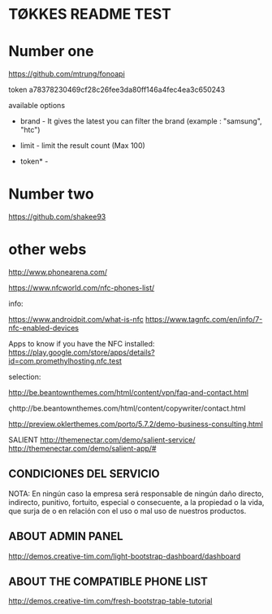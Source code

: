 

# TØKKES README TEST


# Number one

https://github.com/mtrung/fonoapi



token
a78378230469cf28c26fee3da80ff146a4fec4ea3c650243


available options

* brand - It gives the latest you can filter the brand (example : "samsung", "htc")

* limit - limit the result count (Max 100)

* token* -

# Number two

https://github.com/shakee93



# other webs

http://www.phonearena.com/

https://www.nfcworld.com/nfc-phones-list/



info:

https://www.androidpit.com/what-is-nfc
https://www.tagnfc.com/en/info/7-nfc-enabled-devices



Apps to know if you have the NFC installed:
https://play.google.com/store/apps/details?id=com.promethylhosting.nfc.test


selection:

http://be.beantownthemes.com/html/content/vpn/faq-and-contact.html

çhttp://be.beantownthemes.com/html/content/copywriter/contact.html

http://preview.oklerthemes.com/porto/5.7.2/demo-business-consulting.html

SALIENT
http://themenectar.com/demo/salient-service/
http://themenectar.com/demo/salient-app/#


## CONDICIONES DEL SERVICIO

NOTA: En ningún caso la empresa será responsable de ningún daño directo, indirecto, punitivo, fortuito, especial o consecuente, a la propiedad o la vida, que surja de o en relación con el uso o mal uso de nuestros productos.


## ABOUT ADMIN PANEL
http://demos.creative-tim.com/light-bootstrap-dashboard/dashboard

## ABOUT THE COMPATIBLE PHONE LIST

http://demos.creative-tim.com/fresh-bootstrap-table-tutorial